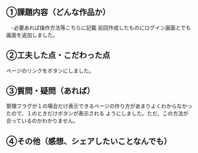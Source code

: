 ## ①課題内容（どんな作品か）
　-必要あれば操作方法等こちらに記載
前回作成したものにログイン画面とでも画面を追加しました。


## ②工夫した点・こだわった点
ページのリンクをボタンにしました。

## ③質問・疑問（あれば）
管理フラグが１の場合だけ表示できるページの作り方があまりよくわからなかったので、１のときだけボタンが表示される
ようにしました。ただ、この方法が合っているのかわかりません。

## ④その他（感想、シェアしたいことなんでも）